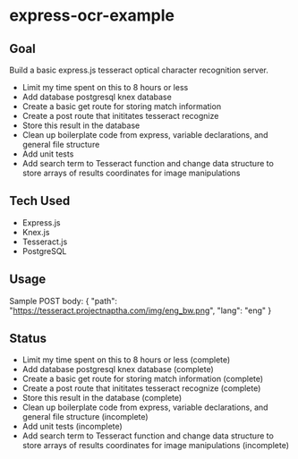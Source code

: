 # express-ocr-example

## Goal
Build a basic express.js tesseract optical character recognition server. 
- Limit my time spent on this to 8 hours or less
- Add database postgresql knex database
- Create a basic get route for storing match information
- Create a post route that inititates tesseract recognize
- Store this result in the database
- Clean up boilerplate code from express, variable declarations, and general file structure
- Add unit tests
- Add search term to Tesseract function and change data structure to store arrays of results coordinates for image manipulations

## Tech Used
- Express.js
- Knex.js
- Tesseract.js
- PostgreSQL

## Usage
Sample POST body:
{
    "path": "https://tesseract.projectnaptha.com/img/eng_bw.png",
    "lang": "eng"
}

## Status
- Limit my time spent on this to 8 hours or less (complete)
- Add database postgresql knex database (complete)
- Create a basic get route for storing match information (complete)
- Create a post route that inititates tesseract recognize (complete)
- Store this result in the database (complete)
- Clean up boilerplate code from express, variable declarations, and general file structure (incomplete)
- Add unit tests (incomplete)
- Add search term to Tesseract function and change data structure to store arrays of results coordinates for image manipulations (incomplete)